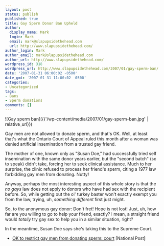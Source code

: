 ```yaml
---
layout: post
status: publish
published: true
title: Gay Sperm Donor Ban Upheld
author:
  display_name: Mark
  login: Mark
  email: mark@slapupsidethehead.com
  url: http://www.slapupsidethehead.com/
author_login: Mark
author_email: mark@slapupsidethehead.com
author_url: http://www.slapupsidethehead.com/
wordpress_id: 318
wordpress_url: http://www.slapupsidethehead.com/2007/01/gay-sperm-ban/
date: '2007-01-31 06:00:02 -0500'
date_gmt: '2007-01-31 11:00:02 -0500'
categories:
- Uncategorized
tags:
- Bans
- Sperm donations
comments: []
---
```

![Gay sperm ban]({{'/wp-content/media/2007/01/gay-sperm-ban.jpg' | relative_url}})

Gay men are not allowed to donate sperm, and that's OK. Well, at least that's what the Ontario Court of Appeal ruled this month after a woman was denied artificial insemination from a trusted gay friend.

The mother of one, known only as "Susan Doe," had successfully tried self insemination with the same donor years earlier, but the "second batch" (so to speak) didn't take, forcing her to seek clinical assistance. Much to her surprise, the clinic refused to process her friend's sperm, citing a 1977 law forbidding gay men from donating. Nutty!

Anyway, perhaps the most interesting aspect of this whole story is that the _no gays_ law does not apply to donors who have had sex with the recipient before. So, while getting out the ol' turkey baster won't exactly exempt you from the law, trying, uh, _something different_ first just might.

So, to the anonymous gay donor: Don't fret! Hope is not lost! Just, uh, how far are you willing to go to help your friend, exactly? I mean, a straight friend would _totally_ try gay sex to help you in a similar situation, right?

In the meantime, Susan Doe says she's taking this to the Supreme Court.

- [OK to restrict gay men from donating sperm: court](http://www.canada.com/nationalpost/story.html?id=b6632b16-67a3-459f-b9c8-b8dd651e8b1f&k=83535) [National Post]
